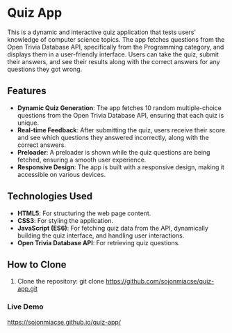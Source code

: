 # Quiz App

This is a dynamic and interactive quiz application that tests users' knowledge of computer science topics. The app fetches questions from the Open Trivia Database API, specifically from the Programming category, and displays them in a user-friendly interface. Users can take the quiz, submit their answers, and see their results along with the correct answers for any questions they got wrong.

## Features

- **Dynamic Quiz Generation**: The app fetches 10 random multiple-choice questions from the Open Trivia Database API, ensuring that each quiz is unique.
- **Real-time Feedback**: After submitting the quiz, users receive their score and see which questions they answered incorrectly, along with the correct answers.
- **Preloader**: A preloader is shown while the quiz questions are being fetched, ensuring a smooth user experience.
- **Responsive Design**: The app is built with a responsive design, making it accessible on various devices.

## Technologies Used

- **HTML5**: For structuring the web page content.
- **CSS3**: For styling the application.
- **JavaScript (ES6)**: For fetching quiz data from the API, dynamically building the quiz interface, and handling user interactions.
- **Open Trivia Database API**: For retrieving quiz questions.

## How to Clone

1. Clone the repository:
   git clone https://github.com/sojonmiacse/quiz-app.git

### Live Demo
https://sojonmiacse.github.io/quiz-app/
